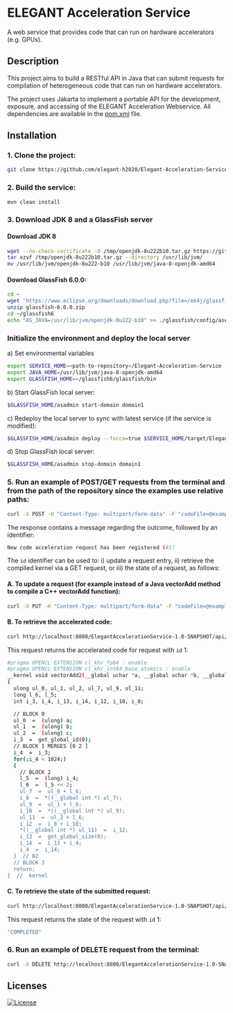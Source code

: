 # ELEGANT Acceleration Service

A web service that provides code that can run on hardware accelerators (e.g. GPUs).

## Description

This project aims to build a RESTful API in Java that can submit requests for compilation of heterogeneous code that can
run on hardware accelerators.

The project uses Jakarta to implement a portable API for the development, exposure, and accessing of the ELEGANT
Acceleration Webservice. All dependencies are available in the [pom.xml](pom.xml) file.

## Installation

### 1. Clone the project:

```bash 
git clone https://github.com/elegant-h2020/Elegant-Acceleration-Service.git
```

### 2. Build the service:

```bash
mvn clean install
```

### 3. Download JDK 8 and a GlassFish server

#### Download JDK 8
```bash
wget --no-check-certificate -O /tmp/openjdk-8u222b10.tar.gz https://github.com/AdoptOpenJDK/openjdk8-upstream-binaries/releases/download/jdk8u222-b10/OpenJDK8U-jdk_x64_linux_8u222b10.tar.gz
tar xzvf /tmp/openjdk-8u222b10.tar.gz --directory /usr/lib/jvm/
mv /usr/lib/jvm/openjdk-8u222-b10 /usr/lib/jvm/java-8-openjdk-amd64
```


#### Download GlassFish 6.0.0:

```bash
cd ~
wget 'https://www.eclipse.org/downloads/download.php?file=/ee4j/glassfish/glassfish-6.0.0.zip' -O glassfish-6.0.0.zip
unzip glassfish-6.0.0.zip
cd ~/glassfish6
echo "AS_JAVA=/usr/lib/jvm/openjdk-8u222-b10" >> ./glassfish/config/asenv.conf
```

### Initialize the environment and deploy the local server

a) Set environmental variables
```bash
export SERVICE_HOME=<path-to-repository>/Elegant-Acceleration-Service
export JAVA_HOME=/usr/lib/jvm/java-8-openjdk-amd64
export GLASSFISH_HOME=~/glassfish6/glassfish/bin
```

b) Start GlassFish local server:

```bash
$GLASSFISH_HOME/asadmin start-domain domain1
```

c) Redeploy the local server to sync with latest service (if the service is modified):
```bash
$GLASSFISH_HOME/asadmin deploy --force=true $SERVICE_HOME/target/ElegantAccelerationService-1.0-SNAPSHOT.war
```

d) Stop GlassFish local server:

```bash
$GLASSFISH_HOME/asadmin stop-domain domain1
```

### 5. Run an example of POST/GET requests from the terminal and from the path of the repository since the examples use relative paths:

```bash
curl -X POST -H "Content-Type: multipart/form-data" -F "codeFile=@examples/inputFiles/vectorAdd.java" -F "jsonFile=@examples/inputFiles/deviceInfoJava.json" http://localhost:8080/ElegantAccelerationService-1.0-SNAPSHOT/api/acceleration/submit
```

The response contains a message regarding the outcome, followed by an identifier:
```bash
New code acceleration request has been registered (#1)
```

The `id` identifier can be used to: i) update a request entry, ii) retrieve the compiled kernel via a GET request, or iii) the state of a
request, as follows:

#### A. To update a request (for example instead of a Java vectorAdd method to compile a C++ vectorAdd function):

```bash
curl -X PUT -H "Content-Type: multipart/form-data" -F "codeFile=@examples/inputFiles/vectorAdd2.java" -F "jsonFile=@examples/inputFiles/deviceInfoJava2.json" http://localhost:8080/ElegantAccelerationService-1.0-SNAPSHOT/api/acceleration/1/resubmit
```

#### B. To retrieve the accelerated code:

```bash
curl http://localhost:8080/ElegantAccelerationService-1.0-SNAPSHOT/api/acceleration/1/retrieve
```

This request returns the accelerated code for request with `id` 1:

```bash
#pragma OPENCL EXTENSION cl_khr_fp64 : enable  
#pragma OPENCL EXTENSION cl_khr_int64_base_atomics : enable  
__kernel void vectorAdd2(__global uchar *a, __global uchar *b, __global uchar *c)
{
  ulong ul_0, ul_1, ul_2, ul_7, ul_9, ul_11; 
  long l_6, l_5; 
  int i_3, i_4, i_13, i_14, i_12, i_10, i_8; 

  // BLOCK 0
  ul_0  =  (ulong) a;
  ul_1  =  (ulong) b;
  ul_2  =  (ulong) c;
  i_3  =  get_global_id(0);
  // BLOCK 1 MERGES [0 2 ]
  i_4  =  i_3;
  for(;i_4 < 1024;)
  {
    // BLOCK 2
    l_5  =  (long) i_4;
    l_6  =  l_5 << 2;
    ul_7  =  ul_0 + l_6;
    i_8  =  *((__global int *) ul_7);
    ul_9  =  ul_1 + l_6;
    i_10  =  *((__global int *) ul_9);
    ul_11  =  ul_2 + l_6;
    i_12  =  i_8 + i_10;
    *((__global int *) ul_11)  =  i_12;
    i_13  =  get_global_size(0);
    i_14  =  i_13 + i_4;
    i_4  =  i_14;
  }  // B2
  // BLOCK 3
  return;
}  //  kernel
```

#### C. To retrieve the state of the submitted request:

```bash
curl http://localhost:8080/ElegantAccelerationService-1.0-SNAPSHOT/api/acceleration/1/state
```

This request returns the state of the request with `id` 1:

```bash
"COMPLETED"
```

### 6. Run an example of DELETE request from the terminal:

```bash
curl -X DELETE http://localhost:8080/ElegantAccelerationService-1.0-SNAPSHOT/api/acceleration/1/
```

## Licenses

[![License](https://img.shields.io/badge/License-Apache%202.0-red.svg)]([https://github.com/beehive-lab/TornadoVM/blob/master/LICENSE_APACHE2](https://github.com/stratika/elegant-acceleration-service/blob/main/LICENSE.txt))
